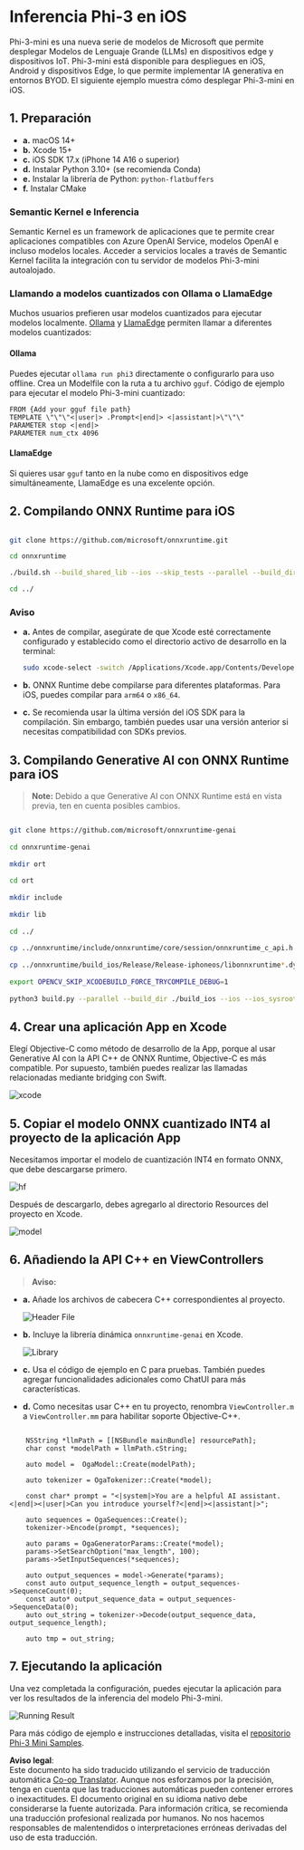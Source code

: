 <!--
CO_OP_TRANSLATOR_METADATA:
{
  "original_hash": "82af197df38d25346a98f1f0e84d1698",
  "translation_date": "2025-07-16T20:17:25+00:00",
  "source_file": "md/01.Introduction/03/iOS_Inference.md",
  "language_code": "es"
}
-->
# **Inferencia Phi-3 en iOS**

Phi-3-mini es una nueva serie de modelos de Microsoft que permite desplegar Modelos de Lenguaje Grande (LLMs) en dispositivos edge y dispositivos IoT. Phi-3-mini está disponible para despliegues en iOS, Android y dispositivos Edge, lo que permite implementar IA generativa en entornos BYOD. El siguiente ejemplo muestra cómo desplegar Phi-3-mini en iOS.

## **1. Preparación**

- **a.** macOS 14+
- **b.** Xcode 15+
- **c.** iOS SDK 17.x (iPhone 14 A16 o superior)
- **d.** Instalar Python 3.10+ (se recomienda Conda)
- **e.** Instalar la librería de Python: `python-flatbuffers`
- **f.** Instalar CMake

### Semantic Kernel e Inferencia

Semantic Kernel es un framework de aplicaciones que te permite crear aplicaciones compatibles con Azure OpenAI Service, modelos OpenAI e incluso modelos locales. Acceder a servicios locales a través de Semantic Kernel facilita la integración con tu servidor de modelos Phi-3-mini autoalojado.

### Llamando a modelos cuantizados con Ollama o LlamaEdge

Muchos usuarios prefieren usar modelos cuantizados para ejecutar modelos localmente. [Ollama](https://ollama.com) y [LlamaEdge](https://llamaedge.com) permiten llamar a diferentes modelos cuantizados:

#### **Ollama**

Puedes ejecutar `ollama run phi3` directamente o configurarlo para uso offline. Crea un Modelfile con la ruta a tu archivo `gguf`. Código de ejemplo para ejecutar el modelo Phi-3-mini cuantizado:

```gguf
FROM {Add your gguf file path}
TEMPLATE \"\"\"<|user|> .Prompt<|end|> <|assistant|>\"\"\"
PARAMETER stop <|end|>
PARAMETER num_ctx 4096
```

#### **LlamaEdge**

Si quieres usar `gguf` tanto en la nube como en dispositivos edge simultáneamente, LlamaEdge es una excelente opción.

## **2. Compilando ONNX Runtime para iOS**

```bash

git clone https://github.com/microsoft/onnxruntime.git

cd onnxruntime

./build.sh --build_shared_lib --ios --skip_tests --parallel --build_dir ./build_ios --ios --apple_sysroot iphoneos --osx_arch arm64 --apple_deploy_target 17.5 --cmake_generator Xcode --config Release

cd ../

```

### **Aviso**

- **a.** Antes de compilar, asegúrate de que Xcode esté correctamente configurado y establecido como el directorio activo de desarrollo en la terminal:

    ```bash
    sudo xcode-select -switch /Applications/Xcode.app/Contents/Developer
    ```

- **b.** ONNX Runtime debe compilarse para diferentes plataformas. Para iOS, puedes compilar para `arm64` o `x86_64`.

- **c.** Se recomienda usar la última versión del iOS SDK para la compilación. Sin embargo, también puedes usar una versión anterior si necesitas compatibilidad con SDKs previos.

## **3. Compilando Generative AI con ONNX Runtime para iOS**

> **Note:** Debido a que Generative AI con ONNX Runtime está en vista previa, ten en cuenta posibles cambios.

```bash

git clone https://github.com/microsoft/onnxruntime-genai
 
cd onnxruntime-genai
 
mkdir ort
 
cd ort
 
mkdir include
 
mkdir lib
 
cd ../
 
cp ../onnxruntime/include/onnxruntime/core/session/onnxruntime_c_api.h ort/include
 
cp ../onnxruntime/build_ios/Release/Release-iphoneos/libonnxruntime*.dylib* ort/lib
 
export OPENCV_SKIP_XCODEBUILD_FORCE_TRYCOMPILE_DEBUG=1
 
python3 build.py --parallel --build_dir ./build_ios --ios --ios_sysroot iphoneos --ios_arch arm64 --ios_deployment_target 17.5 --cmake_generator Xcode --cmake_extra_defines CMAKE_XCODE_ATTRIBUTE_CODE_SIGNING_ALLOWED=NO

```

## **4. Crear una aplicación App en Xcode**

Elegí Objective-C como método de desarrollo de la App, porque al usar Generative AI con la API C++ de ONNX Runtime, Objective-C es más compatible. Por supuesto, también puedes realizar las llamadas relacionadas mediante bridging con Swift.

![xcode](../../../../../translated_images/xcode.8147789e6c25e3e289e6aa56c168089a2c277e3cd6af353fae6c2f4a56eba836.es.png)

## **5. Copiar el modelo ONNX cuantizado INT4 al proyecto de la aplicación App**

Necesitamos importar el modelo de cuantización INT4 en formato ONNX, que debe descargarse primero.

![hf](../../../../../translated_images/hf.6b8504fd88ee48dd512d76e0665cb76bd68c8e53d0b21b2a9e6f269f5b961173.es.png)

Después de descargarlo, debes agregarlo al directorio Resources del proyecto en Xcode.

![model](../../../../../translated_images/model.3b879b14e0be877d12282beb83c953a82b62d4bc6b207a78937223f4798d0f4a.es.png)

## **6. Añadiendo la API C++ en ViewControllers**

> **Aviso:**

- **a.** Añade los archivos de cabecera C++ correspondientes al proyecto.

  ![Header File](../../../../../translated_images/head.64cad021ce70a333ff5d59d4a1b4fb0f3dd2ca457413646191a18346067b2cc9.es.png)

- **b.** Incluye la librería dinámica `onnxruntime-genai` en Xcode.

  ![Library](../../../../../translated_images/lib.a4209b9f21ddf3445ba6ac69797d49e6586d68a57cea9f8bc9fc34ec3ee979ec.es.png)

- **c.** Usa el código de ejemplo en C para pruebas. También puedes agregar funcionalidades adicionales como ChatUI para más características.

- **d.** Como necesitas usar C++ en tu proyecto, renombra `ViewController.m` a `ViewController.mm` para habilitar soporte Objective-C++.

```objc

    NSString *llmPath = [[NSBundle mainBundle] resourcePath];
    char const *modelPath = llmPath.cString;

    auto model =  OgaModel::Create(modelPath);

    auto tokenizer = OgaTokenizer::Create(*model);

    const char* prompt = "<|system|>You are a helpful AI assistant.<|end|><|user|>Can you introduce yourself?<|end|><|assistant|>";

    auto sequences = OgaSequences::Create();
    tokenizer->Encode(prompt, *sequences);

    auto params = OgaGeneratorParams::Create(*model);
    params->SetSearchOption("max_length", 100);
    params->SetInputSequences(*sequences);

    auto output_sequences = model->Generate(*params);
    const auto output_sequence_length = output_sequences->SequenceCount(0);
    const auto* output_sequence_data = output_sequences->SequenceData(0);
    auto out_string = tokenizer->Decode(output_sequence_data, output_sequence_length);
    
    auto tmp = out_string;

```

## **7. Ejecutando la aplicación**

Una vez completada la configuración, puedes ejecutar la aplicación para ver los resultados de la inferencia del modelo Phi-3-mini.

![Running Result](../../../../../translated_images/result.326a947a6a2b9c5115a3e462b9c1b5412260f847478496c0fc7535b985c3f55a.es.jpg)

Para más código de ejemplo e instrucciones detalladas, visita el [repositorio Phi-3 Mini Samples](https://github.com/Azure-Samples/Phi-3MiniSamples/tree/main/ios).

**Aviso legal**:  
Este documento ha sido traducido utilizando el servicio de traducción automática [Co-op Translator](https://github.com/Azure/co-op-translator). Aunque nos esforzamos por la precisión, tenga en cuenta que las traducciones automáticas pueden contener errores o inexactitudes. El documento original en su idioma nativo debe considerarse la fuente autorizada. Para información crítica, se recomienda una traducción profesional realizada por humanos. No nos hacemos responsables de malentendidos o interpretaciones erróneas derivadas del uso de esta traducción.